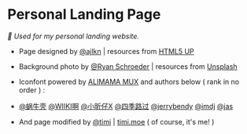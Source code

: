 # **Personal Landing Page**

*📌 Used for my personal landing website.*

- Page designed by [@ajlkn](https://github.com/ajlkn) | resources from [HTML5 UP](https://html5up.net/)

- Background photo by [@Ryan Schroeder](https://www.flickr.com/photos/ryanschroeder/11876741703) | resources from [Unsplash](https://unsplash.com/)

- Iconfont powered by [ALIMAMA MUX](https://www.iconfont.cn/) and authors below ( rank in no order ) :

- [@蜗牛壳](https://www.iconfont.cn/user/detail?uid=608646) [@WIIKI啊](https://www.iconfont.cn/user/detail?uid=116587) [@小昕仔X](https://www.iconfont.cn/user/detail?uid=756610) [@四季路过](https://www.iconfont.cn/user/detail?uid=30408) [@jerrybendy](https://www.iconfont.cn/user/detail?uid=223336) [@imdj](https://www.iconfont.cn/user/detail?uid=4640154) [@jas](https://www.iconfont.cn/user/detail?uid=107300)

- And page modified by [@timi](https://github.com/timi-owo) | [timi.moe](https://timi.moe/) ( of course, it's me! )

